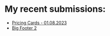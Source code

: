 # My recent submissions:

- [Pricing Cards - 01.08.2023](https://iCodeThis.com/submissions/21995)
- [Big Footer 2](https://iCodeThis.com/submissions/22781)
